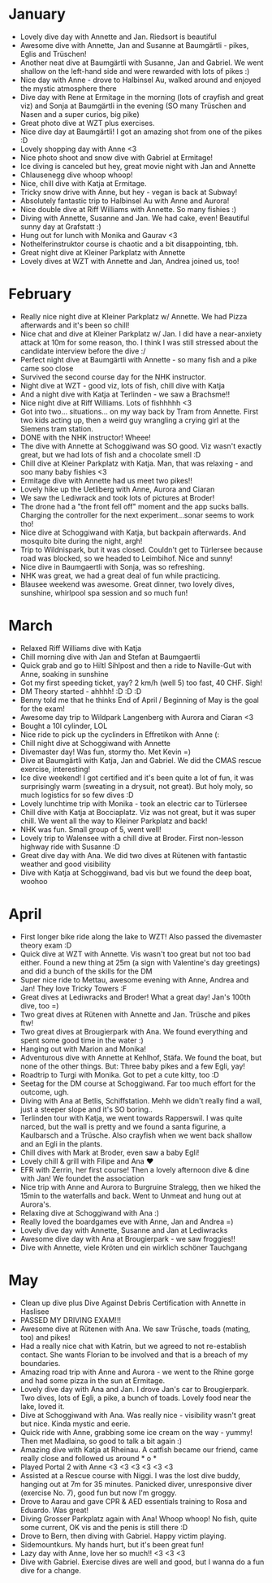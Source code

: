 # January 

- Lovely dive day with Annette and Jan. Riedsort is beautiful 
- Awesome dive with Annette, Jan and Susanne at Baumgärtli - pikes, Eglis and Trüschen! 
- Another neat dive at Baumgärtli with Susanne, Jan and Gabriel. We went shallow on the left-hand side and were rewarded with lots of pikes :)
- Nice day with Anne - drove to Halbinsel Au, walked around and enjoyed the mystic atmosphere there
- Dive day with Rene at Ermitage in the morning (lots of crayfish and great viz) and Sonja at Baumgärtli in the evening (SO many Trüschen and Nasen and a super curios, big pike)
- Great photo dive at WZT plus exercises. 
- Nice dive day at Baumgärtli! I got an amazing shot from one of the pikes :D
- Lovely shopping day with Anne <3
- Nice photo shoot and snow dive with Gabriel at Ermitage! 
- Ice diving is canceled but hey, great movie night with Jan and Annette 
- Chlausenegg dive whoop whoop! 
- Nice, chill dive with Katja at Ermitage. 
- Tricky snow drive with Anne, but hey - vegan is back at Subway!
- Absolutely fantastic trip to Halbinsel Au with Anne and Aurora!
- Nice double dive at Riff Williams with Annette. So many fishies :)
- Diving with Annette, Susanne and Jan. We had cake, even! Beautiful sunny day at Grafstatt :)
- Hung out for lunch with Monika and Gaurav <3
- Nothelferinstruktor course is chaotic and a bit disappointing, tbh.
- Great night dive at Kleiner Parkplatz with Annette
- Lovely dives at WZT with Annette and Jan, Andrea joined us, too!

# February
- Really nice night dive at Kleiner Parkplatz w/ Annette. We had Pizza afterwards and it's been so chill!
- Nice chat and dive at Kleiner Parkplatz w/ Jan. I did have a near-anxiety attack at 10m for some reason, tho. I think I was still stressed about the candidate interview before the dive :/
- Perfect night dive at Baumgärtli with Annette - so many fish and a pike came soo close 
- Survived the second course day for the NHK instructor. 
- Night dive at WZT - good viz, lots of fish, chill dive with Katja
- And a night dive with Katja at Terlinden - we saw a Brachsme!! 
- Nice night dive at Riff Williams. Lots of fishhhhh <3
- Got into two... situations... on my way back by Tram from Annette. First two kids acting up, then a weird guy wrangling a crying girl at the Siemens tram station.
- DONE with the NHK instructor! Wheee!
- The dive with Annette at Schoggiwand was SO good. Viz wasn't exactly great, but we had lots of fish and a chocolate smell :D
- Chill dive at Kleiner Parkplatz with Katja. Man, that was relaxing - and soo many baby fishies <3
- Ermitage dive with Annette had us meet two pikes!! 
- Lovely hike up the Uetliberg with Anne, Aurora and Ciaran 
- We saw the Lediwrack and took lots of pictures at Broder! 
- The drone had a "the front fell off" moment and the app sucks balls. Charging the controller for the next experiment...sonar seems to work tho!
- Nice dive at Schoggiwand with Katja, but backpain afterwards. And mosquito bite during the night, argh!
- Trip to Wildnispark, but it was closed. Couldn't get to Türlersee because road was blocked, so we headed to Leimbihof. Nice and sunny! 
- Nice dive in Baumgaertli with Sonja, was so refreshing.
- NHK was great, we had a great deal of fun while practicing. 
- Blausee weekend was awesome. Great dinner, two lovely dives, sunshine, whirlpool spa session and so much fun! 

# March
- Relaxed Riff Williams dive with Katja 
- Chill morning dive with Jan and Stefan at Baumgaertli
- Quick grab and go to Hiltl Sihlpost and then a ride to Naville-Gut with Anne, soaking in sunshine
- Got my first speeding ticket, yay? 2 km/h (well 5) too fast, 40 CHF. Sigh!
- DM Theory started - ahhhh! :D :D :D
- Benny told me that he thinks End of April / Beginning of May is the goal for the exam!
- Awesome day trip to Wildpark Langenberg with Aurora and Ciaran <3
- Bought a 10l cylinder, LOL
- Nice ride to pick up the cyclinders in Effretikon with Anne (:
- Chill night dive at Schoggiwand with Annette
- Divemaster day! Was fun, stormy tho. Met Kevin =) 
- Dive at Baumgärtli with Katja, Jan and Gabriel. We did the CMAS rescue exercise, interesting! 
- Ice dive weekend! I got certified and it's been quite a lot of fun, it was surprisingly warm (sweating in a drysuit, not great). But holy moly, so much logistics for so few dives :D
- Lovely lunchtime trip with Monika - took an electric car to Türlersee 
- Chill dive with Katja at Bocciaplatz. Viz was not great, but it was super chill. We went all the way to Kleiner Parkplatz and back!
- NHK was fun. Small group of 5, went well!
- Lovely trip to Walensee with a chill dive at Broder. First non-lesson highway ride with Susanne :D
- Great dive day with Ana. We did two dives at Rütenen with fantastic weather and good visibility
- Dive with Katja at Schoggiwand, bad vis but we found the deep boat, woohoo

# April
- First longer bike ride along the lake to WZT! Also passed the divemaster theory exam :D
- Quick dive at WZT with Annette. Vis wasn't too great but not too bad either. Found a new thing at 25m (a sign with Valentine's day greetings) and did a bunch of the skills for the DM
- Super nice ride to Mettau, awesome evening with Anne, Andrea and Jan! They love Tricky Towers :F
- Great dives at Lediwracks and Broder! What a great day! Jan's 100th dive, too =) 
- Two great dives at Rütenen with Annette and Jan. Trüsche and pikes ftw! 
- Two great dives at Brougierpark with Ana. We found everything and spent some good time in the water :)
- Hanging out with Marion and Monika!
- Adventurous dive with Annette at Kehlhof, Stäfa. We found the boat, but none of the other things. But: Three baby pikes and a few Egli, yay!
- Roadtrip to Turgi with Monika. Got to pet a cute kitty, too :D
- Seetag for the DM course at Schoggiwand. Far too much effort for the outcome, ugh.
- Diving with Ana at Betlis, Schiffstation. Mehh we didn't really find a wall, just a steeper slope and it's SO boring..
- Terlinden tour with Katja, we went towards Rapperswil. I was quite narced, but the wall is pretty and we found a santa figurine, a Kaulbarsch and a Trüsche. Also crayfish when we went back shallow and an Egli in the plants.
- Chill dives with Mark at Broder, even saw a baby Egli! 
- Lovely chill & grill with Filipe and Ana ❤️
- EFR with Zerrin, her first course! Then a lovely afternoon dive & dine with Jan! We foundet the association
- Nice trip with Anne and Aurora to Burgruine Stralegg, then we hiked the 15min to the waterfalls and back. Went to Unmeat and hung out at Aurora's.
- Relaxing dive at Schoggiwand with Ana :)
- Really loved the boardgames eve with Anne, Jan and Andrea =)
- Lovely dive day with Annette, Susanne and Jan at Lediwracks
- Awesome dive day with Ana at Brougierpark - we saw froggies!! 
- Dive with Annette, viele Kröten und ein wirklich schöner Tauchgang 

# May
- Clean up dive plus Dive Against Debris Certification with Annette in Haslisee
- PASSED MY DRIVING EXAM!!!
- Awesome dive at Rütenen with Ana. We saw Trüsche, toads (mating, too) and pikes! 
- Had a really nice chat with Katrin, but we agreed to not re-establish contact. She wants Florian to be involved and that is a breach of my boundaries.
- Amazing road trip with Anne and Aurora - we went to the Rhine gorge and had some pizza in the sun at Ermitage.
- Lovely dive day with Ana and Jan. I drove Jan's car to Brougierpark. Two dives, lots of Egli, a pike, a bunch of toads. Lovely food near the lake, loved it.
- Dive at Schoggiwand with Ana. Was really nice - visibility wasn't great but nice. Kinda mystic and eerie.
- Quick ride with Anne, grabbing some ice cream on the way - yummy! Then met Madlaina, so good to talk a bit again :)
- Amazing dive with Katja at Rheinau. A catfish became our friend, came really close and followed us around * o *
- Played Portal 2 with Anne <3 <3 <3 <3 <3 <3
- Assisted at a Rescue course with Niggi. I was the lost dive buddy, hanging out at 7m for 35 minutes. Panicked diver, unresponsive diver (exercise No. 7), good fun but now I'm groggy.
- Drove to Aarau and gave CPR & AED essentials training to Rosa and Eduardo. Was great!
- Diving Grosser Parkplatz again with Ana! Whoop whoop! No fish, quite some current, OK vis and the penis is still there :D
- Drove to Bern, then diving with Gabriel. Happy victim playing. 
- Sidemountkurs. My hands hurt, but it's been great fun! 
- Lazy day with Anne, love her so much!! <3 <3 <3
- Dive with Gabriel. Exercise dives are well and good, but I wanna do a fun dive for a change. 